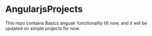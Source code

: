 # AngularjsProjects
This repo contains Basics angualr functionality till now, and it will be updated on simple projects for now.
